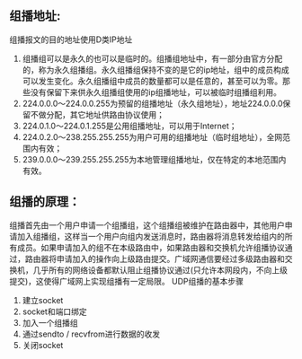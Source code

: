 ## 组播地址:
   组播报文的目的地址使用D类IP地址
1. 组播组可以是永久的也可以是临时的。组播组地址中，有一部分由官方分配的，称为永久组播组。永久组播组保持不变的是它的ip地址，组中的成员构成可以发生变化。永久组播组中成员的数量都可以是任意的，甚至可以为零。那些没有保留下来供永久组播组使用的ip组播地址，可以被临时组播组利用。
2. 224.0.0.0～224.0.0.255为预留的组播地址（永久组地址），地址224.0.0.0保留不做分配，其它地址供路由协议使用；
3. 224.0.1.0～224.0.1.255是公用组播地址，可以用于Internet；
4. 224.0.2.0～238.255.255.255为用户可用的组播地址（临时组地址），全网范围内有效；
5. 239.0.0.0～239.255.255.255为本地管理组播地址，仅在特定的本地范围内有效。

## 组播的原理：
   组播首先由一个用户申请一个组播组，这个组播组被维护在路由器中，其他用户申请加入组播组，这样当一个用户向组内发送消息时，路由器将消息转发给组内的所有成员。如果申请加入的组不在本级路由中，如果路由器和交换机允许组播协议通过，路由器将申请加入的操作向上级路由提交。广域网通信要经过多级路由器和交换机，几乎所有的网络设备都默认阻止组播协议通过(只允许本网段内，不向上级提交)，这使得广域网上实现组播有一定局限。
UDP组播的基本步骤
1. 建立socket
2. socket和端口绑定
3. 加入一个组播组
4. 通过sendto / recvfrom进行数据的收发
5. 关闭socket
